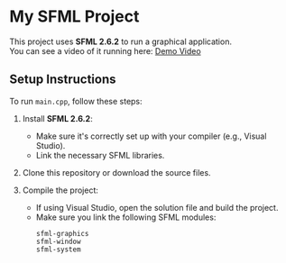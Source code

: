 # My SFML Project

This project uses **SFML 2.6.2** to run a graphical application.  
You can see a video of it running here: [Demo Video](https://www.youtube.com/watch?v=O8SmIr6Ksb4)

## Setup Instructions

To run `main.cpp`, follow these steps:

1. Install **SFML 2.6.2**:
   - Make sure it's correctly set up with your compiler (e.g., Visual Studio).
   - Link the necessary SFML libraries.

2. Clone this repository or download the source files.

3. Compile the project:
   - If using Visual Studio, open the solution file and build the project.
   - Make sure you link the following SFML modules:
     ```
     sfml-graphics
     sfml-window
     sfml-system
     ```
